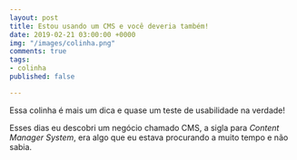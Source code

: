 ```yaml
---
layout: post
title: Estou usando um CMS e você deveria também!
date: 2019-02-21 03:00:00 +0000
img: "/images/colinha.png"
comments: true
tags:
- colinha
published: false

---
```

Essa colinha é mais um dica e quase um teste de usabilidade na verdade!

Esses dias eu descobri um negócio chamado CMS, a sigla para _Content Manager System_, era algo que eu estava procurando a muito tempo e não sabia.  